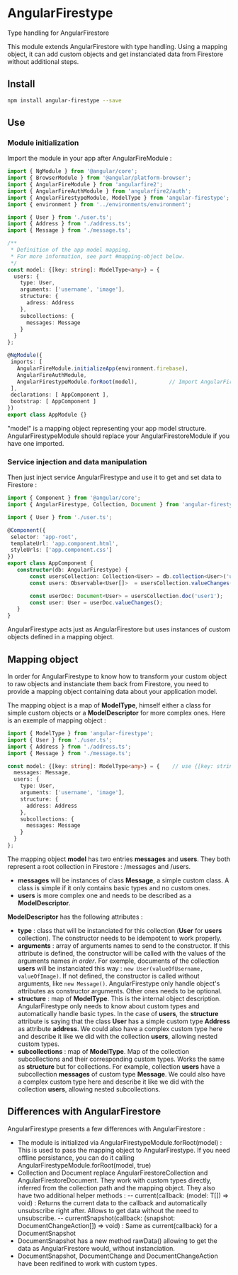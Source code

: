  # AngularFirestype
Type handling for AngularFirestore

This module extends AngularFirestore with type handling.
Using a mapping object, it can add custom objects and get instanciated data from Firestore without additional steps.

## Install
```bash
npm install angular-firestype --save
```

## Use
### Module initialization
Import the module in your app after AngularFireModule :
```ts
import { NgModule } from '@angular/core';
import { BrowserModule } from '@angular/platform-browser';
import { AngularFireModule } from 'angularfire2';
import { AngularFireAuthModule } from 'angularfire2/auth';
import { AngularFirestypeModule, ModelType } from 'angular-firestype';
import { environment } from '../environments/environment';

import { User } from './user.ts';
import { Address } from './address.ts';
import { Message } from './message.ts';

/**
 * Definition of the app model mapping.
 * For more information, see part #mapping-object below.
 */
const model: {[key: string]: ModelType<any>} = {
  users: {
    type: User,
    arguments: ['username', 'image'],
    structure: {
      adress: Address
    },
    subcollections: {
      messages: Message
    }
  }
};

@NgModule({
 imports: [
   AngularFireModule.initializeApp(environment.firebase),
   AngularFireAuthModule,
   AngularFirestypeModule.forRoot(model),          // Import AngularFirestypeModule using forRoot() method to add mapping information
 ],
 declarations: [ AppComponent ],
 bootstrap: [ AppComponent ]
})
export class AppModule {}
```
"model" is a mapping object representing your app model structure.
AngularFirestypeModule should replace your AngularFirestoreModule if you have one imported.

### Service injection and data manipulation
Then just inject service AngularFirestype and use it to get and set data to Firestore :
```ts
import { Component } from '@angular/core';
import { AngularFirestype, Collection, Document } from 'angular-firestype';

import { User } from './user.ts';

@Component({
 selector: 'app-root',
 templateUrl: 'app.component.html',
 styleUrls: ['app.component.css']
})
export class AppComponent {
   constructor(db: AngularFirestype) {
       const usersCollection: Collection<User> = db.collection<User>('users');
       const users: Observable<User[]>  = usersCollection.valueChanges();

       const userDoc: Document<User> = usersCollection.doc('user1');
       const user: User = userDoc.valueChanges();
   }
}
```
AngularFirestype acts just as AngularFirestore but uses instances of custom objects defined in a mapping object.

## Mapping object
In order for AngularFirestype to know how to transform your custom object to raw objects and instanciate them back from Firestore, you need to provide a mapping object containing data about your application model.

The mapping object is a map of **ModelType**, himself either a class for simple custom objects or a **ModelDescriptor** for more complex ones.
Here is an exemple of mapping object :
```ts
import { ModelType } from 'angular-firestype';
import { User } from './user.ts';
import { Address } from './address.ts';
import { Message } from './message.ts';

const model: {[key: string]: ModelType<any>} = {    // use {[key: string]: ModelType<any>} to get TypeScript checking
  messages: Message,
  users: {
    type: User,
    arguments: ['username', 'image'],
    structure: {
      address: Address
    },
    subcollections: {
      messages: Message
    }
  }
};
```

The mapping object **model** has two entries **messages** and **users**. They both represent a root collection in Firestore : /messages and /users.
 - **messages** will be instances of class **Message**, a simple custom class. A class is simple if it only contains basic types and no custom ones.
 - **users** is more complex one and needs to be described as a **ModelDescriptor**.

 **ModelDescriptor** has the following attributes :
 - **type** : class that will be instanciated for this collection (**User** for **users** collection).
 The constructor needs to be idempotent to work properly.
 - **arguments** : array of arguments names to send to the constructor.
 If this attribute is defined, the constructor will be called with the values of the arguments names *in order*.
 For exemple, documents of the collection **users** will be instanciated this way : `new User(valueOfUsername, valueOfImage)`.
 If not defined, the constructor is called without arguments, like `new Message()`.
 AngularFirestype only handle object's attributes as constructor arguments. Other ones needs to be optional.
 - **structure** : map of **ModelType**. This is the internal object description. AngularFirestype only needs to know about custom types and automatically handle basic types.
 In the case of **users**, the **structure** attribute is saying that the class **User** has a simple custom type **Address** as attribute **address**. We could also have a complex custom type here and describe it like we did with the collection **users**, allowing nested custom types.
 - **subcollections** : map of **ModelType**. Map of the collection subcollections and their corresponding custom types.
 Works the same as **structure** but for collections.
 For example, collection **users** have a subcollection **messages** of custom type **Message**. We could also have a complex custom type here and describe it like we did with the collection **users**, allowing nested subcollections.

## Differences with AngularFirestore
AngularFirestype presents a few differences with AngularFirestore :
 - The module is initialized via AngularFirestypeModule.forRoot(model) :
    This is used to pass the mapping object to AngularFirestype. If you need offline persistance, you can do it calling AngularFirestypeModule.forRoot(model, true)
 - Collection and Document replace AngularFirestoreCollection and AngularFirestoreDocument.
    They work with custom types directly, inferred from the collection path and the mapping object. They also have two additional helper methods :
    -- current(callback: (model: T[]) => void) :
        Returns the current data to the callback and automatically unsubscribe right after. Allows to get data without the need to unsubscribe.
    -- currentSnapshot(callback: (snapshot: DocumentChangeAction[]) => void) :
        Same as current(callback) for a DocumentSnapshot
- DocumentSnapshot has a new method rawData() allowing to get the data as AngularFirestore would, without instanciation.
- DocumentSnapshot, DocumentChange and DocumentChangeAction have been redifined to work with custom types.
